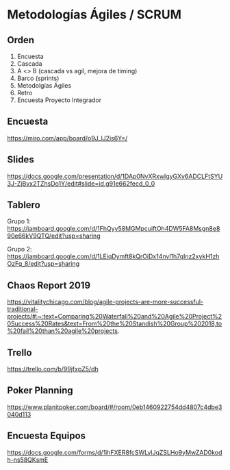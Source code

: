 # Metodologías Ágiles / SCRUM

## Orden
1. Encuesta
2. Cascada
3. A <> B (cascada vs agil, mejora de timing)
4. Barco (sprints)
5. Metodolgías Ágiles
6. Retro
7. Encuesta Proyecto Integrador

## Encuesta
https://miro.com/app/board/o9J_lJ2is6Y=/

## Slides
https://docs.google.com/presentation/d/1DAp0NvXRxwIgyGXy6ADCLFtSYU3J-ZjBvx2TZhsDo1Y/edit#slide=id.g91e662fecd_0_0

## Tablero
Grupo 1:
https://jamboard.google.com/d/1FhQyy58MGMpcuiftOh4DW5FA8Msgn8e890e66kV9QTQ/edit?usp=sharing

Grupo 2:
https://jamboard.google.com/d/1LEiqDymft8kQrOiDx14nvl1h7qInz2xykH1zhOzFq_8/edit?usp=sharing

## Chaos Report 2019
https://vitalitychicago.com/blog/agile-projects-are-more-successful-traditional-projects/#:~:text=Comparing%20Waterfall%20and%20Agile%20Project%20Success%20Rates&text=From%20the%20Standish%20Group%202018,to%20fail%20than%20agile%20projects.

## Trello

https://trello.com/b/99jfxpZ5/dh

## Poker Planning
https://www.planitpoker.com/board/#/room/0eb1460922754dd4807c4dbe3040d113

## Encuesta Equipos
https://docs.google.com/forms/d/1ihFXER8fcSWLylJqZSLHo9yMwZAD0kodh-ns58QKsmE

